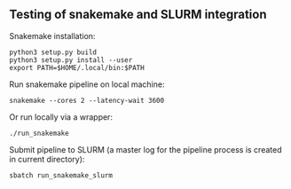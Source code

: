 ## Testing of snakemake and SLURM integration
Snakemake installation:
```shell
python3 setup.py build
python3 setup.py install --user
export PATH=$HOME/.local/bin:$PATH
```
Run snakemake pipeline on local machine:
```shell
snakemake --cores 2 --latency-wait 3600
```
Or run locally via a wrapper:
```shell
./run_snakemake
```
Submit pipeline to SLURM (a master log for the pipeline process is created in current directory):
```shell
sbatch run_snakemake_slurm
```
